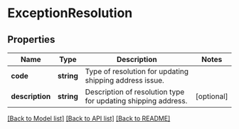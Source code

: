 # ExceptionResolution

## Properties
Name | Type | Description | Notes
------------ | ------------- | ------------- | -------------
**code** | **string** | Type of resolution for updating shipping address issue. | 
**description** | **string** | Description of resolution type for updating shipping address. | [optional] 

[[Back to Model list]](../../README.md#documentation-for-models) [[Back to API list]](../../README.md#documentation-for-api-endpoints) [[Back to README]](../../README.md)

